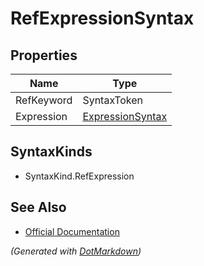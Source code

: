 # RefExpressionSyntax

## Properties

| Name       | Type                                    |
| ---------- | --------------------------------------- |
| RefKeyword | SyntaxToken                             |
| Expression | [ExpressionSyntax](ExpressionSyntax.md) |

## SyntaxKinds

* SyntaxKind\.RefExpression

## See Also

* [Official Documentation](https://docs.microsoft.com/en-us/dotnet/api/microsoft.codeanalysis.csharp.syntax.refexpressionsyntax)


*\(Generated with [DotMarkdown](http://github.com/JosefPihrt/DotMarkdown)\)*